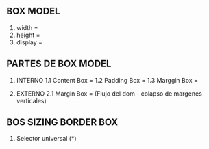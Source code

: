 ## BOX MODEL ##

1. width    =
2. height   =
3. display  =


## PARTES DE BOX MODEL ##

1. INTERNO
    1.1 Content Box =
    1.2 Padding Box =
    1.3 Marggin Box =

2. EXTERNO
    2.1 Margin Box   = (Flujo del dom - colapso de margenes verticales)

## BOS SIZING BORDER BOX ##

1. Selector universal (\*)
